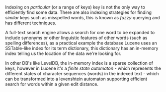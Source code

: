 Indexing on *particular* (or a range of keys) key is not the only way to efficiently find some data. There are also indexing strategies for finding *similar* keys such as misspelled words, this is known as *fuzzy* querying and has different techniques. 

A full-text search engine allows a search for one word to be expanded to include synonyms or other linguistic features of other words (such as spelling differences), as a practical example the database Lucene uses an SSTable-like index for its term dictionary, this dictionary has an in-memory index telling us the location of the data we're looking for. 

In other DB's like LevelDB, the in-memory index is a sparse collection of keys, however in Lucene it's a *finite state automaton* - which represents the different states of character sequences (words) in the indexed text -  which can be transformed into a levenshtein automaton supporting efficient search for words within a given edit distance.